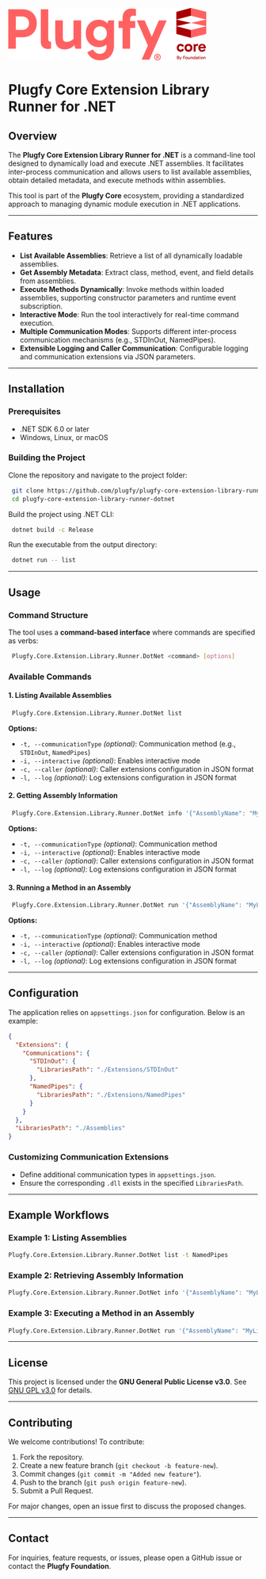  
![logo_plugfy_core_foundation_256x55](https://raw.githubusercontent.com/PlugfyFoundation/.github/refs/heads/main/plugfy-core-fundation-header.png)

# Plugfy Core Extension Library Runner for .NET

## Overview
The **Plugfy Core Extension Library Runner for .NET** is a command-line tool designed to dynamically load and execute .NET assemblies. It facilitates inter-process communication and allows users to list available assemblies, obtain detailed metadata, and execute methods within assemblies.

This tool is part of the **Plugfy Core** ecosystem, providing a standardized approach to managing dynamic module execution in .NET applications.

---

## Features
- **List Available Assemblies**: Retrieve a list of all dynamically loadable assemblies.
- **Get Assembly Metadata**: Extract class, method, event, and field details from assemblies.
- **Execute Methods Dynamically**: Invoke methods within loaded assemblies, supporting constructor parameters and runtime event subscription.
- **Interactive Mode**: Run the tool interactively for real-time command execution.
- **Multiple Communication Modes**: Supports different inter-process communication mechanisms (e.g., STDInOut, NamedPipes).
- **Extensible Logging and Caller Communication**: Configurable logging and communication extensions via JSON parameters.

---

## Installation
### **Prerequisites**
- .NET SDK 6.0 or later
- Windows, Linux, or macOS

### **Building the Project**
Clone the repository and navigate to the project folder:
```sh
 git clone https://github.com/plugfy/plugfy-core-extension-library-runner-dotnet.git
 cd plugfy-core-extension-library-runner-dotnet
```

Build the project using .NET CLI:
```sh
 dotnet build -c Release
```

Run the executable from the output directory:
```sh
 dotnet run -- list
```

---

## Usage
### **Command Structure**
The tool uses a **command-based interface** where commands are specified as verbs:
```sh
 Plugfy.Core.Extension.Library.Runner.DotNet <command> [options]
```

### **Available Commands**
#### **1. Listing Available Assemblies**
```sh
 Plugfy.Core.Extension.Library.Runner.DotNet list
```
**Options:**
- `-t, --communicationType` *(optional)*: Communication method (e.g., `STDInOut`, `NamedPipes`)
- `-i, --interactive` *(optional)*: Enables interactive mode
- `-c, --caller` *(optional)*: Caller extensions configuration in JSON format
- `-l, --log` *(optional)*: Log extensions configuration in JSON format

#### **2. Getting Assembly Information**
```sh
 Plugfy.Core.Extension.Library.Runner.DotNet info '{"AssemblyName": "MyLibrary.dll"}'
```
**Options:**
- `-t, --communicationType` *(optional)*: Communication method
- `-i, --interactive` *(optional)*: Enables interactive mode
- `-c, --caller` *(optional)*: Caller extensions configuration in JSON format
- `-l, --log` *(optional)*: Log extensions configuration in JSON format

#### **3. Running a Method in an Assembly**
```sh
 Plugfy.Core.Extension.Library.Runner.DotNet run '{"AssemblyName": "MyLibrary.dll", "Class": "MyNamespace.MyClass", "Method": "MyMethod", "Parameters": ["arg1", 42]}'
```
**Options:**
- `-t, --communicationType` *(optional)*: Communication method
- `-i, --interactive` *(optional)*: Enables interactive mode
- `-c, --caller` *(optional)*: Caller extensions configuration in JSON format
- `-l, --log` *(optional)*: Log extensions configuration in JSON format

---

## Configuration
The application relies on `appsettings.json` for configuration. Below is an example:
```json
{
  "Extensions": {
    "Communications": {
      "STDInOut": {
        "LibrariesPath": "./Extensions/STDInOut"
      },
      "NamedPipes": {
        "LibrariesPath": "./Extensions/NamedPipes"
      }
    }
  },
  "LibrariesPath": "./Assemblies"
}
```
### **Customizing Communication Extensions**
- Define additional communication types in `appsettings.json`.
- Ensure the corresponding `.dll` exists in the specified `LibrariesPath`.

---

## Example Workflows
### **Example 1: Listing Assemblies**
```sh
Plugfy.Core.Extension.Library.Runner.DotNet list -t NamedPipes
```
### **Example 2: Retrieving Assembly Information**
```sh
Plugfy.Core.Extension.Library.Runner.DotNet info '{"AssemblyName": "MyLibrary.dll"}'
```
### **Example 3: Executing a Method in an Assembly**
```sh
Plugfy.Core.Extension.Library.Runner.DotNet run '{"AssemblyName": "MyLibrary.dll", "Class": "MyNamespace.MyClass", "Method": "SayHello", "Parameters": ["World"]}'
```

---

## License
This project is licensed under the **GNU General Public License v3.0**. See [GNU GPL v3.0](https://www.gnu.org/licenses/gpl-3.0.en.html) for details.

---

## Contributing
We welcome contributions! To contribute:
1. Fork the repository.
2. Create a new feature branch (`git checkout -b feature-new`).
3. Commit changes (`git commit -m "Added new feature"`).
4. Push to the branch (`git push origin feature-new`).
5. Submit a Pull Request.

For major changes, open an issue first to discuss the proposed changes.

---

## Contact
For inquiries, feature requests, or issues, please open a GitHub issue or contact the **Plugfy Foundation**.

